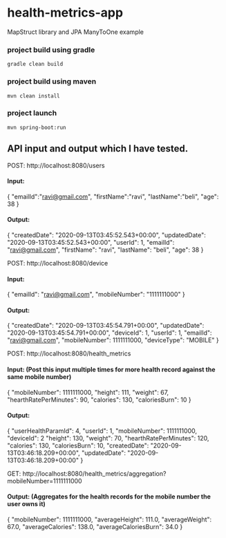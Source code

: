 # health-metrics-app
 MapStruct library and JPA ManyToOne example
### project build using gradle 
`gradle clean build`
### project build using maven
`mvn clean install`

### project launch
`mvn spring-boot:run`

## API input and output which I have tested.

POST:  http://localhost:8080/users
#### Input:
{
    "emailId":"ravi@gmail.com",
    "firstName":"ravi",
    "lastName":"beli",
    "age": 38
}   
#### Output:
{
    "createdDate": "2020-09-13T03:45:52.543+00:00",
    "updatedDate": "2020-09-13T03:45:52.543+00:00",
    "userId": 1,
    "emailId": "ravi@gmail.com",
    "firstName": "ravi",
    "lastName": "beli",
    "age": 38
}

POST: http://localhost:8080/device
#### Input:
{
    "emailId": "ravi@gmail.com",
    "mobileNumber": "1111111000"
}
#### Output:
{
    "createdDate": "2020-09-13T03:45:54.791+00:00",
    "updatedDate": "2020-09-13T03:45:54.791+00:00",
    "deviceId": 1,
    "userId": 1,
    "emailId": "ravi@gmail.com",
    "mobileNumber": 1111111000,
    "deviceType": "MOBILE"
}

POST: http://localhost:8080/health_metrics
#### Input: (Post this input multiple times for more health record against the same mobile number)
{
	  "mobileNumber": 1111111000,
	  "height": 111,
	  "weight": 67,
	  "hearthRatePerMinutes": 90,
	  "calories": 130,
	  "caloriesBurn": 10
}
#### Output:
{
    "userHealthParamId": 4,
    "userId": 1,
    "mobileNumber": 1111111000,
    "deviceId": 2
    "height": 130,
    "weight": 70,
    "hearthRatePerMinutes": 120,
    "calories": 130,
    "caloriesBurn": 10,
    "createdDate": "2020-09-13T03:46:18.209+00:00",
    "updatedDate": "2020-09-13T03:46:18.209+00:00"
}

GET: http://localhost:8080/health_metrics/aggregation?mobileNumber=1111111000
#### Output: (Aggregates for the health records for the mobile number the user owns it)
{
    "mobileNumber": 1111111000,
    "averageHeight": 111.0,
    "averageWeight": 67.0,
    "averageCalories": 138.0,
    "averageCaloriesBurn": 34.0
}

